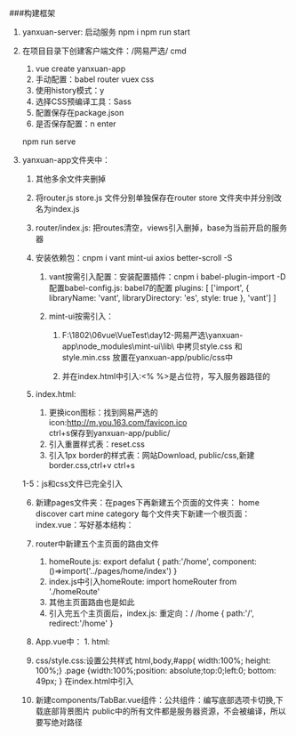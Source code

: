 ###构建框架
1. yanxuan-server:
  启动服务
    npm i
    npm run start   

2. 在项目目录下创建客户端文件：/网易严选/ cmd
    1. vue create yanxuan-app
    2. 手动配置：babel  router  vuex  css 
    3. 使用history模式：y
    4. 选择CSS预编译工具：Sass
    5. 配置保存在package.json
    6. 是否保存配置：n    enter

    npm run serve

3. yanxuan-app文件夹中：
    1. 其他多余文件夹删掉
    2. 将router.js  store.js 文件分别单独保存在router  store 文件夹中并分别改名为index.js
    3. router/index.js:
          把routes清空，views引入删掉，base为当前开启的服务器
    4. 安装依赖包：cnpm i vant mint-ui axios better-scroll -S
          1. vant按需引入配置：安装配置插件：cnpm i babel-plugin-import -D
              配置babel-config.js: babel7的配置
                plugins: [
                          ['import', {
                            libraryName: 'vant',
                            libraryDirectory: 'es',
                            style: true
                          }, 'vant']
                        ]

          2. mint-ui按需引入：
              1. F:\1802\06vue\VueTest\day12-网易严选\yanxuan-app\node_modules\mint-ui\lib\  中拷贝style.css 和 style.min.css 放置在yanxuan-app/public/css中

              2. 并在index.html中引入:<% %>是占位符，写入服务器路径的
                    <link rel="stylesheet" href="<%= BASE_URL %>css/style.min.css">

    5. index.html:
        1. 更换icon图标：找到网易严选的icon:http://m.you.163.com/favicon.ico  
                       ctrl+s保存到yanxuan-app/public/
        2. 引入重置样式表：reset.css
              <link rel="stylesheet" href="<%= BASE_URL %>css/reset.css">
        3. 引入1px border的样式表：网站Download, public/css,新建border.css,ctrl+v ctrl+s
              <link rel="stylesheet" href="<%= BASE_URL %>css/border.css">
      1-5：js和css文件已完全引入

    6. 新建pages文件夹：在pages下再新建五个页面的文件夹：
          home  discover  cart  mine  category  每个文件夹下新建一个根页面：
            index.vue：写好基本结构：

    7. router中新建五个主页面的路由文件
          1. homeRoute.js: export defalut {
                          path:'/home',
                          component:()=>import('../pages/home/index')
                        } 
          2. index.js中引入homeRoute:
              import homeRouter from './homeRoute'
          3. 其他主页面路由也是如此
          4. 引入完五个主页面后，index.js:  重定向：/  /home
                                {
                                  path:'/',
                                  redirect:'/home'
                                }

    8. App.vue中：<!-- 缓存 加载页面 -->
            1. html:
                  <keep-alive>
                    <!-- 路由匹配到的组件将渲染在这里 -->
                    <router-view/>
                  </keep-alive>
                  <tab-bar/>

    9. css/style.css:设置公共样式 html,body,#app{ width:100%;  height: 100%;}
                                  .page {width:100%;position: absolute;top:0;left:0; bottom: 49px;  }
            在index.html中引入

    10. 新建components/TabBar.vue组件：公共组件：编写底部选项卡切换,下载底部背景图片
        public中的所有文件都是服务器资源，不会被编译，所以要写绝对路径
        <template>
        <nav class="tab-bar border-top">
          <router-link class="tab-item" v-for="item in tabLIst" :key="item.path" 
            :to="item.path">
            <span class="icon"></span>
            <span class="text">{{item.name}}</span>
          </router-link>

          <!-- <router-link class="tab-item" to='/category'>分类</router-link>
          <router-link class="tab-item" to='/discover'>识物</router-link>
          <router-link class="tab-item" to='/cart'>购物车</router-link>
          <router-link class="tab-item" to='/mine'>个人</router-link> -->
        </nav>
        </template>

        <script>
        export default {
        data(){
          return {
            tabLIst:[
              {name: '首页', path: '/home'},
              {name: '分类', path: '/category'},
              {name: '识物', path: '/discover'},
              {name: '购物车', path: '/cart'},
              {name: '个人', path: '/mine'}
            ]
          }
        }
        }
        </script>

        <style lang="scss" scoped>
        .tab-bar{
          width:100%;
          height:49px;
          position:absolute;
          left:0;
          bottom: 0;
          display: flex;
          .tab-item{
              flex:1;
              padding-top:4px;
              &.router-link-active .text{
                color:#E43929;
              }
              span{
                display: block;
                &.icon{
                  width:26px;
                  height:26px;
                  margin:0 auto;
                  background-image:url(/images/tab-bar.png);
                  background-repeat: no-repeat;
                  background-size: 100%; // 横向100%
                }
                &.text{
                  padding-top: 2px;
                  font-size: 12px;
                  color:#333;
                  text-align: center;
                }
              }
          }
        }

    11. components/home/:  home组件文件夹下保存首页的子组件

        1. 这两个在pages/home/index.vue中引入
              home-header.vue :  home头部
              home-menu.vue   : 首页下拉菜单栏
          html:
              <home-header/>
              <home-menu/>
              <!-- 装载下面内容组件 -->
              <keep-alive>
                <router-view/>
              </keep-alive>

          js:
              import homeHeader from '../../components/home/home-header'
              import homeMenu from '../../components/home/home-menu'

              components:{
                homeHeader,
                homeMenu
              }

        2. 这两个在router/homeRoute.js中导入
              home-main-content.vue : home中推荐按钮下的内容
              home-menu-content.vue : home中其他分类切换的内容（结构都一样）

              children:[
                {
                  path:'',
                  redirect:'/home/main'
                },
                {
                  
                  path:'main',
                  component:()=>import('../components/home/home-main-content')
                },
                {
                  path:'menu/:id/:name',
                  components:()=>import('../components/home/home-menu-content'),
                  props:true
                },
              ]

            components/home/home-menu-content.vue中接受两个参数：prosp:['id' , 'name'],

        3. 首页中轮播图下的商品分类列表点击后的对应商品列表子页面----属于一整个页面在pages中新建:
          pages/category-list-vue
            1. 同样在router/homeRoute.js：
              children:[
                .....
                {
                  path:'categorylist/:id/:name',
                  components:()=>import('../pages/home/category-list'),
                  props:true
                }
              ] 
            2. 首页中轮播图下的商品分类列表点击后跳转商品列表子页面时需要覆盖整个页面，所以1.应该改为
              {
                  path: 'categorylist/:id/:name',
                  components: {
                      'subpage': ()=>import('../pages/home/category-list')
                  },
                  props: true
              }
            3. 而在pages/home/index.vue中用另外一个div空标签包裹起来，
                另外写一个外部router-view专门用来装载覆盖整个页面的子页面，
                并命名为name='subpage'
                内部的router-view装载当前页面的部分页面组件

                    <div>
                      <div id="home" class="page">

                          <home-header/>
                          <home-menu/>

                          <!-- 装载home部分内容的组件 -->
                          <keep-alive>
                              <router-view/>        
                          </keep-alive>
                      </div>
                      <!-- 装载子页面 下一个页面的  category-list -->
                      <keep-alive>
                          <router-view name='subpage'/>
                      </keep-alive>
                  </div>
            4. category-list.vue中：
                <div class="page subpage">
                  首页商品类中的分类列表
                </div> 
                public/css/style.css:设置公共样式:覆盖底部tab
                .page.subpage{
                  bottom:0;
                  z-index:5;
                }

            pages/home/category-list.vue中接受两个参数：prosp:['id' , 'name'],

        4. 每个商品详情页：属于公共页面：新建  pages/common/goods-detail.vue
              1. 在router/index.js中导入：
                {
                  path: '/itemdetail/:id/:name',
                  component: ()=>import('../pages/common/goods-detail')
                }
              2. goods-detail.vue中也需要覆盖整个页面


            





